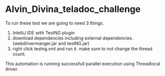 # Alvin_Divina_teladoc_challenge

To run these test we are going to need 3 things. 
1. IntelliJ IDE with TestNG plugin
2. download dependencies including external dependencies. (webdrivermanger.jar and testNG.jar)
3. right click testng.xml and run it. make sure to not change the thread count.

This automation is running successfull parallel execution using Threadlocal driver.
